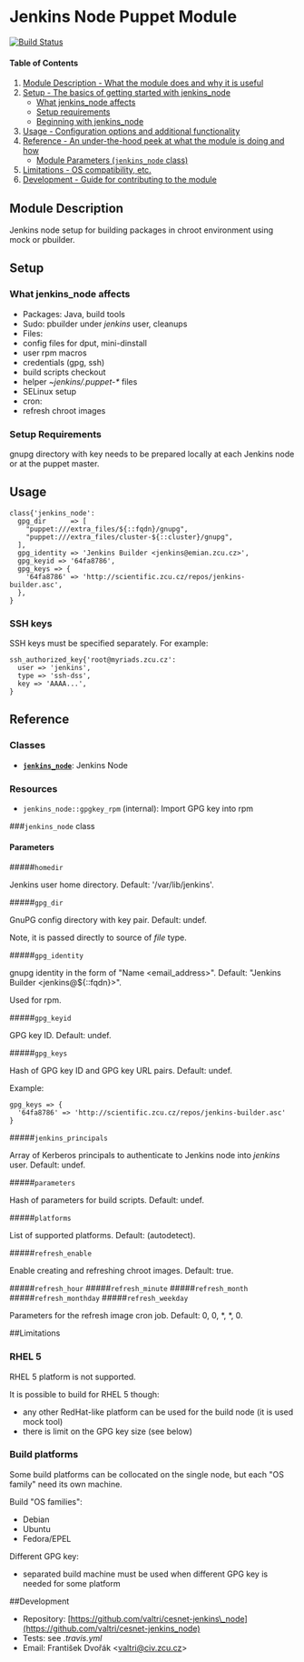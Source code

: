 # Jenkins Node Puppet Module

[![Build Status](https://travis-ci.org/valtri/cesnet-jenkins_node.svg?branch=master)](https://travis-ci.org/valtri/cesnet-jenkins\_node)

#### Table of Contents

1. [Module Description - What the module does and why it is useful](#module-description)
2. [Setup - The basics of getting started with jenkins\_node](#setup)
    * [What jenkins\_node affects](#what-jenkins_node-affects)
    * [Setup requirements](#setup-requirements)
    * [Beginning with jenkins\_node](#beginning-with-jenkins_node)
3. [Usage - Configuration options and additional functionality](#usage)
4. [Reference - An under-the-hood peek at what the module is doing and how](#reference)
    * [Module Parameters (`jenkins_node` class)](#parameters)
5. [Limitations - OS compatibility, etc.](#limitations)
6. [Development - Guide for contributing to the module](#development)

## Module Description

Jenkins node setup for building packages in chroot environment using mock or pbuilder.

## Setup

### What jenkins\_node affects

* Packages: Java, build tools
* Sudo: pbuilder under *jenkins* user, cleanups
* Files:
 * config files for dput, mini-dinstall
 * user rpm macros
 * credentials (gpg, ssh)
 * build scripts checkout
 * helper *~jenkins/.puppet-\** files
* SELinux setup
* cron:
 * refresh chroot images

### Setup Requirements

gnupg directory with key needs to be prepared locally at each Jenkins node or at the puppet master.

## Usage

    class{'jenkins_node':
      gpg_dir      => [
        "puppet:///extra_files/${::fqdn}/gnupg",
        "puppet:///extra_files/cluster-${::cluster}/gnupg",
      ],
      gpg_identity => 'Jenkins Builder <jenkins@emian.zcu.cz>',
      gpg_keyid => '64fa8786',
      gpg_keys => {
        '64fa8786' => 'http://scientific.zcu.cz/repos/jenkins-builder.asc',
      },
    }

### SSH keys

SSH keys must be specified separately. For example:

    ssh_authorized_key{'root@myriads.zcu.cz':
      user => 'jenkins',
      type => 'ssh-dss',
      key => 'AAAA...',
    }

<a name="reference"></a>
## Reference

### Classes

* [**`jenkins_node`**](#class-jenkins_node): Jenkins Node

### Resources

* `jenkins_node::gpgkey_rpm` (internal): Import GPG key into rpm

<a name="class-jenkins_node"></a>
###`jenkins_node` class

<a name="parameters"></a>
#### Parameters

#####`homedir`

Jenkins user home directory. Default: '/var/lib/jenkins'.

#####`gpg_dir`

GnuPG config directory with key pair. Default: undef.

Note, it is passed directly to source of *file* type.

#####`gpg_identity`

gnupg identity in the form of "Name &lt;email\_address&gt;". Default: "Jenkins Builder &lt;jenkins@${::fqdn}&gt;".

Used for rpm.

#####`gpg_keyid`

GPG key ID. Default: undef.

#####`gpg_keys`

Hash of GPG key ID and GPG key URL pairs. Default: undef.

Example:

    gpg_keys => {
      '64fa8786' => 'http://scientific.zcu.cz/repos/jenkins-builder.asc'
    }

#####`jenkins_principals`

Array of Kerberos principals to authenticate to Jenkins node into *jenkins* user. Default: undef.

#####`parameters`

Hash of parameters for build scripts. Default: undef.

#####`platforms`

List of supported platforms. Default: (autodetect).

#####`refresh_enable`

Enable creating and refreshing chroot images. Default: true.

#####`refresh_hour`
#####`refresh_minute`
#####`refresh_month`
#####`refresh_monthday`
#####`refresh_weekday`

Parameters for the refresh image cron job. Default: 0, 0, *, *, 0.

<a name="limitations"></a>
##Limitations

### RHEL 5

RHEL 5 platform is not supported.

It is possible to build for RHEL 5 though:

* any other RedHat-like platform can be used for the build node (it is used mock tool)
* there is limit on the GPG key size (see below)

### Build platforms

Some build platforms can be collocated on the single node, but each "OS family" need its own machine.

Build "OS families":

* Debian
* Ubuntu
* Fedora/EPEL

Different GPG key:

* separated build machine must be used when different GPG key is needed for some platform

<a name="development"></a>
##Development

* Repository: [https://github.com/valtri/cesnet-jenkins\_node](https://github.com/valtri/cesnet-jenkins_node)
* Tests: see *.travis.yml*
* Email: František Dvořák &lt;valtri@civ.zcu.cz&gt;

